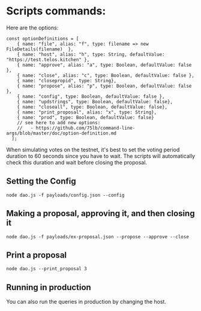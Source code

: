 
# Scripts commands:

Here are the options:
```
const optionDefinitions = [
    { name: "file", alias: "f", type: filename => new FileDetails(filename)  },
    { name: "host", alias: "h", type: String, defaultValue: "https://test.telos.kitchen" },
    { name: "approve", alias: "a", type: Boolean, defaultValue: false },
    { name: "close", alias: "c", type: Boolean, defaultValue: false },
    { name: "closepropid", type: String},
    { name: "propose", alias: "p", type: Boolean, defaultValue: false },
    { name: "config", type: Boolean, defaultValue: false },
    { name: "updstrings", type: Boolean, defaultValue: false},
    { name: "closeall", type: Boolean, defaultValue: false},
    { name: "print_proposal", alias: "x", type: String},
    { name: "prod", type: Boolean, defaultValue: false}
    // see here to add new options:
    //   - https://github.com/75lb/command-line-args/blob/master/doc/option-definition.md
  ];
```

When simulating votes on the testnet, it's best to set the voting period duration to 60 seconds since you have to wait. The scripts will automatically check this duration and wait before closing the proposal.

## Setting the Config
```
node dao.js -f payloads/config.json --config
```

## Making a proposal, approving it, and then closing it
```
node dao.js -f payloads/ex-proposal.json --propose --approve --close
```

## Print a proposal
```
node dao.js --print_proposal 3
```

## Running in production
You can also run the queries in production by changing the host.